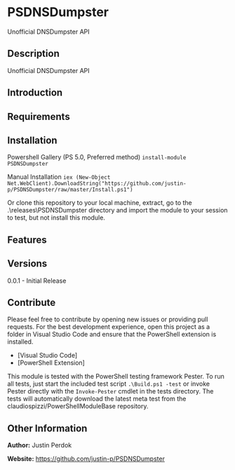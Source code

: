 # PSDNSDumpster

Unofficial DNSDumpster API

## Description

Unofficial DNSDumpster API

## Introduction

## Requirements

## Installation

Powershell Gallery (PS 5.0, Preferred method)
`install-module PSDNSDumpster`

Manual Installation
`iex (New-Object Net.WebClient).DownloadString("https://github.com/justin-p/PSDNSDumpster/raw/master/Install.ps1")`

Or clone this repository to your local machine, extract, go to the .\releases\PSDNSDumpster directory
and import the module to your session to test, but not install this module.

## Features

## Versions

0.0.1 - Initial Release

## Contribute

Please feel free to contribute by opening new issues or providing pull requests.
For the best development experience, open this project as a folder in Visual
Studio Code and ensure that the PowerShell extension is installed.

* [Visual Studio Code]
* [PowerShell Extension]

This module is tested with the PowerShell testing framework Pester. To run all
tests, just start the included test script `.\Build.ps1 -test` or invoke Pester
directly with the `Invoke-Pester` cmdlet in the tests directory. The tests will automatically download
the latest meta test from the claudiospizzi/PowerShellModuleBase repository.

## Other Information

**Author:** Justin Perdok

**Website:** https://github.com/justin-p/PSDNSDumpster
